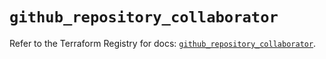 # `github_repository_collaborator`

Refer to the Terraform Registry for docs: [`github_repository_collaborator`](https://registry.terraform.io/providers/integrations/github/6.1.0/docs/resources/repository_collaborator).
